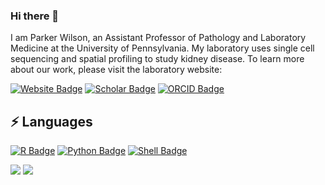 ### Hi there 👋

I am Parker Wilson, an Assistant Professor of Pathology and Laboratory Medicine at the University of Pennsylvania. My laboratory uses single cell sequencing and spatial profiling to study kidney disease. To learn more about our work, please visit the laboratory website:

[![Website Badge](https://img.shields.io/badge/website-f00008?style=for-the-badge&logo=About.me&logoColor=white)](https://p4rkerw.github.io)
[![Scholar Badge](https://t.co/RV6FlL8rKZ)](https://scholar.google.com/citations?user=2bYknIUAAAAJ&hl=en)
[![ORCID Badge](https://img.shields.io/badge/orcid-A6CE39?style=for-the-badge&logo=orcid&logoColor=white)](https://orcid.org/0000-0001-8647-9662)

## ⚡ Languages

[![R Badge](https://img.shields.io/badge/R-4567ff?style=for-the-badge&logo=r&logoColor=white)](https://cran.r-project.org)
[![Python Badge](https://img.shields.io/badge/Python-cdfcb6?style=for-the-badge&logo=python&logoColor=blue)](https://www.python.org)
[![Shell Badge](https://img.shields.io/badge/Shell_Script-121011?style=for-the-badge&logo=gnu-bash&logoColor=white)](https://www.gnu.org/software/bash/)

![](https://github.com/p4rkerw/git-stats/blob/master/generated/overview.svg)
![](https://github.com/p4rkerw/git-stats/blob/master/generated/languages.svg)
